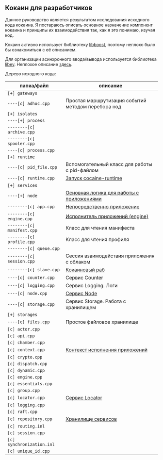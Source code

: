 ## Кокаин для разработчиков

Данное руководство является результатом исследования исходного кода кокаина. Я постараюсь описать основное назначение компонент кокаина и принципы их взаимодействия так, как я это понимаю, изучая код.

Кокаин активно использует библиотеку [libboost](http://www.boost.org/), поэтому неплохо было бы ознакомиться с её описанием.

Для организации асинхронного ввода/вывода используется библиотека [libev](http://software.schmorp.de/pkg/libev.html). Неплохое описание [здесь](http://highloadblog.ru/articles/16.html).

Дерево исходного кода:

|папка/файл|описание|
|----------|--------|
|`[+] gateways`||
|`----[c] adhoc.cpp`|Простая маршрутизация событий методом перебора нод|
|`[+] isolates`||
|`----[+] process`||
|`--------[c] archive.cpp`||
|`--------[c] spooler.cpp`||
|`----[c] process.cpp`||
|`[+] runtime`||
|`----[c] pid_file.cpp`|Вспомогательный класс для работы с pid-файлом|
|`----[c] runtime.cpp`|[Запуск cocaine-runtime](runtime.md)|
|`[+] services`||
|`----[+] node`|[Основная логика для работы с приложениями](node)|
|`--------[c] app.cpp`|[Непосредственно приложение](node/app.md)|
|`--------[c] engine.cpp`|[Исполнитель приложений (engine)](node/engine.md)|
|`--------[c] manifest.cpp`|Класс для чтения манифеста|
|`--------[c] profile.cpp`|Класс для чтения профиля|
|`--------[c] queue.cpp`||
|`--------[c] session.cpp`|Сессия взаимодействия приложения с облаком|
|`--------[c] slave.cpp`|[Кокаиновый раб](node/slave.md)|
|`----[c] counter.cpp`|Сервис Counter|
|`----[c] logging.cpp`|Сервис Logging. Логи|
|`----[c] node.cpp`|[Сервис Node](node.md)|
|`----[c] storage.cpp`|Сервис Storage. Работа с хранилищем|
|`[+] storages`||
|`----[c] files.cpp`|Простое файловое хранилище|
|`[c] actor.cpp`||
|`[c] api.cpp`||
|`[c] chamber.cpp`||
|`[c] context.cpp`|[Контекст исполнения приложений](context.md)|
|`[c] crypto.cpp`||
|`[c] dispatch.cpp`||
|`[c] dynamic.cpp`||
|`[c] engine.cpp`||
|`[c] essentials.cpp`||
|`[c] group.cpp`||
|`[c] locator.cpp`|[Сервис Locator](locator.md)|
|`[c] logging.cpp`||
|`[c] raft.cpp`||
|`[c] repository.cpp`|[Хранилище сервисов](repository.md)|
|`[c] routing.inl`||
|`[c] session.cpp`||
|`[c] synchronization.inl`||
|`[c] unique_id.cpp`||

